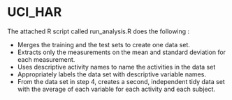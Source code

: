 # UCI_HAR 
The attached R script called run_analysis.R  does the following : 
* Merges the training and the test sets to create one data set.
* Extracts only the measurements on the mean and standard deviation for each measurement.
* Uses descriptive activity names to name the activities in the data set
* Appropriately labels the data set with descriptive variable names.
* From the data set in step 4, creates a second, independent tidy data set with the average of each variable for each activity and each subject.
